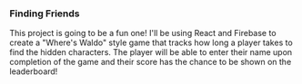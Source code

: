 ### Finding Friends ###

This project is going to be a fun one! I'll be using React and Firebase to create a "Where's Waldo" style game that tracks how long a player takes to find the hidden characters. The player will be able to enter their name upon completion of the game and their score has the chance to be shown on the leaderboard!